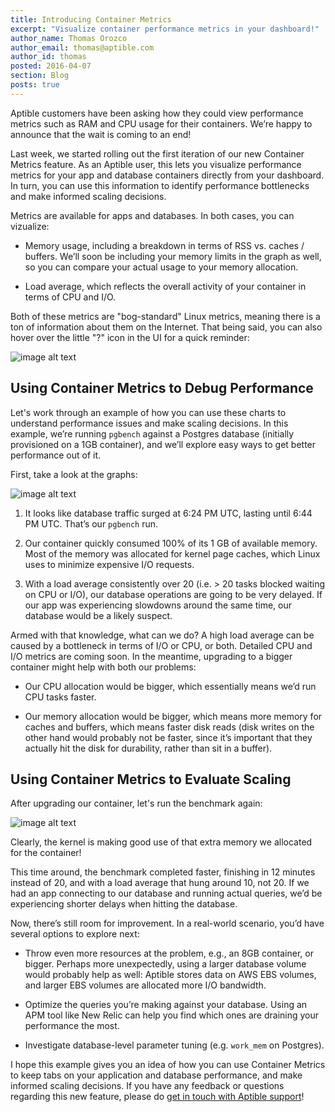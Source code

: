 ```yaml
---
title: Introducing Container Metrics
excerpt: "Visualize container performance metrics in your dashboard!"
author_name: Thomas Orozco
author_email: thomas@aptible.com
author_id: thomas
posted: 2016-04-07
section: Blog
posts: true
---
```


Aptible customers have been asking how they could view performance metrics such as RAM and CPU usage for their containers. We’re happy to announce that the wait is coming to an end!

Last week, we started rolling out the first iteration of our new Container Metrics feature. As an Aptible user, this lets you visualize performance metrics for your app and database containers directly from your dashboard. In turn, you can use this information to identify performance bottlenecks and make informed scaling decisions.

Metrics are available for apps and databases. In both cases, you can vizualize:

  * Memory usage, including a breakdown in terms of RSS vs. caches / buffers. We’ll soon be including your memory limits in the graph as well, so you can compare your actual usage to your memory allocation.

  * Load average, which reflects the overall activity of your container in terms of CPU and I/O.

Both of these metrics are "bog-standard" Linux metrics, meaning there is a ton of information about them on the Internet. That being said, you can also hover over the little "?" icon in the UI for a quick reminder:

![image alt text][0]

## Using Container Metrics to Debug Performance
Let's work through an example of how you can use these charts to understand performance issues and make scaling decisions. In this example, we’re running `pgbench` against a Postgres database (initially provisioned on a 1GB container), and we’ll explore easy ways to get better performance out of it.

First, take a look at the graphs:

![image alt text][1]

  1. It looks like database traffic surged at 6:24 PM UTC, lasting until 6:44 PM UTC. That’s our `pgbench` run.

  2. Our container quickly consumed 100% of its 1 GB of available memory. Most of the memory was allocated for kernel page caches, which Linux uses to minimize expensive I/O requests.

  3. With a load average consistently over 20 (i.e. > 20 tasks blocked waiting on CPU or I/O), our database operations are going to be very delayed. If our app was experiencing slowdowns around the same time, our database would be a likely suspect.

Armed with that knowledge, what can we do? A high load average can be caused by a bottleneck in terms of I/O or CPU, or both. Detailed CPU and I/O metrics are coming soon. In the meantime, upgrading to a bigger container might help with both our problems:

  * Our CPU allocation would be bigger, which essentially means we’d run CPU tasks faster.

  * Our memory allocation would be bigger, which means more memory for caches and buffers, which means faster disk reads (disk writes on the other hand would probably not be faster, since it’s important that they actually hit the disk for durability, rather than sit in a buffer).

## Using Container Metrics to Evaluate Scaling
After upgrading our container, let's run the benchmark again:

![image alt text][2]

Clearly, the kernel is making good use of that extra memory we allocated for the container!

This time around, the benchmark completed faster, finishing in 12 minutes instead of 20, and with a load average that hung around 10, not 20. If we had an app connecting to our database and running actual queries, we’d be experiencing shorter delays when hitting the database.

Now, there’s still room for improvement. In a real-world scenario, you’d have several options to explore next:

  * Throw even more resources at the problem, e.g., an 8GB container, or bigger. Perhaps more unexpectedly, using a larger database volume would probably help as well: Aptible stores data on AWS EBS volumes, and larger EBS volumes are allocated more I/O bandwidth.

  * Optimize the queries you’re making against your database. Using an APM tool like New Relic can help you find which ones are draining your performance the most.

  * Investigate database-level parameter tuning (e.g. `work_mem` on Postgres). 

I hope this example gives you an idea of how you can use Container Metrics to keep tabs on your application and database performance, and make informed scaling decisions. If you have any feedback or questions regarding this new feature, please do [get in touch with Aptible support][3]!

  [0]: /blog/assets/introducing-container-metrics/memory.png
  [1]: /blog/assets/introducing-container-metrics/ui.png
  [2]: /blog/assets/introducing-container-metrics/scaling.png
  [3]: http://contact.aptible.com